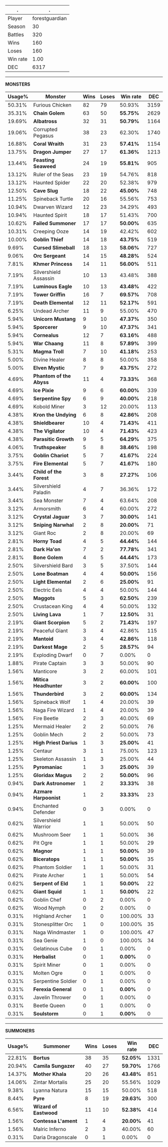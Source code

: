 .|.
|-|-
Player|forestguardian
Season|30
Battles|320
Wins|160
Loses|160
Win rate|1.00
DEC|6317

---
**MONSTERS**

Usage%|Monster|Wins|Loses|Win rate|DEC|
-|-|-|-|-|-|
50.31%|Furious Chicken|82|79|50.93%|3159|
35.31%|**Chain Golem**|63|50|**55.75%**|2629|
19.69%|**Albatross**|32|31|**50.79%**|1164|
19.06%|Corrupted Pegasus|38|23|62.30%|1740|
16.88%|**Coral Wraith**|31|23|**57.41%**|1154|
13.75%|**Dragon Jumper**|27|17|**61.36%**|1213|
13.44%|**Feasting Seaweed**|24|19|**55.81%**|905|
13.12%|Ruler of the Seas|23|19|54.76%|818|
13.12%|Haunted Spider|22|20|52.38%|979|
12.50%|**Cave Slug**|18|22|**45.00%**|748|
11.25%|Spineback Turtle|20|16|55.56%|753|
10.94%|Dwarven Wizard|12|23|34.29%|493|
10.94%|Haunted Spirit|18|17|51.43%|700|
10.62%|**Failed Summoner**|17|17|**50.00%**|635|
10.31%|Creeping Ooze|14|19|42.42%|602|
10.00%|**Goblin Thief**|14|18|**43.75%**|519|
9.69%|**Cursed Slimeball**|18|13|**58.06%**|727|
9.06%|**Orc Sergeant**|14|15|**48.28%**|524|
7.81%|**Khmer Princess**|14|11|**56.00%**|511|
7.19%|Silvershield Assassin|10|13|43.48%|388|
7.19%|**Luminous Eagle**|10|13|**43.48%**|422|
7.19%|**Tower Griffin**|16|7|**69.57%**|708|
7.19%|**Death Elemental**|12|11|**52.17%**|591|
6.25%|Undead Archer|11|9|55.00%|470|
5.94%|**Unicorn Mustang**|9|10|**47.37%**|350|
5.94%|**Sporcerer**|9|10|**47.37%**|341|
5.94%|**Cornealus**|12|7|**63.16%**|488|
5.94%|**War Chaang**|11|8|**57.89%**|399|
5.31%|**Magma Troll**|7|10|**41.18%**|253|
5.00%|Divine Healer|8|8|50.00%|358|
5.00%|**Elven Mystic**|7|9|**43.75%**|272|
4.69%|**Phantom of the Abyss**|11|4|**73.33%**|368|
4.69%|**Ice Pixie**|9|6|**60.00%**|339|
4.69%|**Serpentine Spy**|6|9|**40.00%**|218|
4.69%|Kobold Miner|3|12|20.00%|113|
4.38%|**Kron the Undying**|6|8|**42.86%**|208|
4.38%|**Shieldbearer**|10|4|**71.43%**|411|
4.38%|**The Vigilator**|10|4|**71.43%**|423|
4.38%|**Parasitic Growth**|9|5|**64.29%**|375|
4.06%|**Truthspeaker**|5|8|**38.46%**|198|
3.75%|**Goblin Chariot**|5|7|**41.67%**|224|
3.75%|**Fire Elemental**|5|7|**41.67%**|180|
3.44%|**Child of the Forest**|3|8|**27.27%**|106|
3.44%|Silvershield Paladin|4|7|36.36%|172|
3.44%|Sea Monster|7|4|63.64%|208|
3.12%|Armorsmith|6|4|60.00%|272|
3.12%|**Crystal Jaguar**|3|7|**30.00%**|141|
3.12%|**Sniping Narwhal**|2|8|**20.00%**|71|
3.12%|Giant Roc|2|8|20.00%|69|
2.81%|**Horny Toad**|4|5|**44.44%**|144|
2.81%|**Dark Ha'on**|7|2|**77.78%**|341|
2.81%|**Bone Golem**|4|5|**44.44%**|173|
2.50%|Silvershield Bard|3|5|37.50%|144|
2.50%|**Lone Boatman**|4|4|**50.00%**|156|
2.50%|**Light Elemental**|2|6|**25.00%**|91|
2.50%|Electric Eels|4|4|50.00%|144|
2.50%|**Maggots**|5|3|**62.50%**|239|
2.50%|Crustacean King|4|4|50.00%|132|
2.50%|**Living Lava**|1|7|**12.50%**|31|
2.19%|**Giant Scorpion**|5|2|**71.43%**|197|
2.19%|Peaceful Giant|3|4|42.86%|115|
2.19%|**Mantoid**|3|4|**42.86%**|118|
2.19%|**Darkest Mage**|2|5|**28.57%**|94|
2.19%|Exploding Dwarf|0|7|0.00%|0|
1.88%|Pirate Captain|3|3|50.00%|90|
1.56%|Manticore|3|2|60.00%|101|
1.56%|**Mitica Headhunter**|3|2|**60.00%**|100|
1.56%|**Thunderbird**|3|2|**60.00%**|134|
1.56%|Spineback Wolf|1|4|20.00%|39|
1.56%|Naga Fire Wizard|1|4|20.00%|39|
1.56%|Fire Beetle|2|3|40.00%|69|
1.25%|Mermaid Healer|2|2|50.00%|76|
1.25%|Goblin Mech|2|2|50.00%|73|
1.25%|**High Priest Darius**|1|3|**25.00%**|41|
1.25%|Centaur|3|1|75.00%|123|
1.25%|Skeleton Assassin|1|3|25.00%|44|
1.25%|**Pyromaniac**|1|3|**25.00%**|39|
1.25%|**Gloridax Magus**|2|2|**50.00%**|96|
0.94%|**Dark Astronomer**|1|2|**33.33%**|38|
0.94%|**Azmare Harpoonist**|1|2|**33.33%**|23|
0.94%|Enchanted Defender|0|3|0.00%|0|
0.62%|Silvershield Warrior|1|1|50.00%|50|
0.62%|Mushroom Seer|1|1|50.00%|36|
0.62%|Pit Ogre|1|1|50.00%|29|
0.62%|**Magnor**|1|1|**50.00%**|39|
0.62%|**Biceratops**|1|1|**50.00%**|35|
0.62%|Phantom Soldier|1|1|50.00%|31|
0.62%|Pirate Archer|1|1|50.00%|54|
0.62%|**Serpent of Eld**|1|1|**50.00%**|22|
0.62%|**Giant Squid**|1|1|**50.00%**|22|
0.62%|Goblin Chef|0|2|0.00%|0|
0.62%|Wood Nymph|0|2|0.00%|0|
0.31%|Highland Archer|1|0|100.00%|33|
0.31%|Stonesplitter Orc|1|0|100.00%|35|
0.31%|Naga Windmaster|1|0|100.00%|47|
0.31%|Sea Genie|1|0|100.00%|34|
0.31%|Gelatinous Cube|0|1|0.00%|0|
0.31%|**Herbalist**|0|1|**0.00%**|0|
0.31%|Spirit Miner|0|1|0.00%|0|
0.31%|Molten Ogre|0|1|0.00%|0|
0.31%|Serpentine Soldier|0|1|0.00%|0|
0.31%|**Ferexia General**|0|1|**0.00%**|0|
0.31%|Javelin Thrower|0|1|0.00%|0|
0.31%|Beetle Queen|0|1|0.00%|0|
0.31%|**Soulstorm**|0|1|**0.00%**|0|

---
**SUMMONERS**

Usage%|Summoner|Wins|Loses|Win rate|DEC|
-|-|-|-|-|-|
22.81%|**Bortus**|38|35|**52.05%**|1331|
20.94%|**Camila Sungazer**|40|27|**59.70%**|1766|
14.37%|**Mother Khala**|20|26|**43.48%**|851|
14.06%|Zintar Mortalis|25|20|55.56%|1029|
9.38%|Lyanna Natura|15|15|50.00%|518|
8.44%|**Pyre**|8|19|**29.63%**|300|
6.56%|**Wizard of Eastwood**|11|10|**52.38%**|414|
1.56%|**Contessa L'ament**|1|4|**20.00%**|41|
1.56%|Malric Inferno|2|3|40.00%|60|
0.31%|Daria Dragonscale|0|1|0.00%|0|
